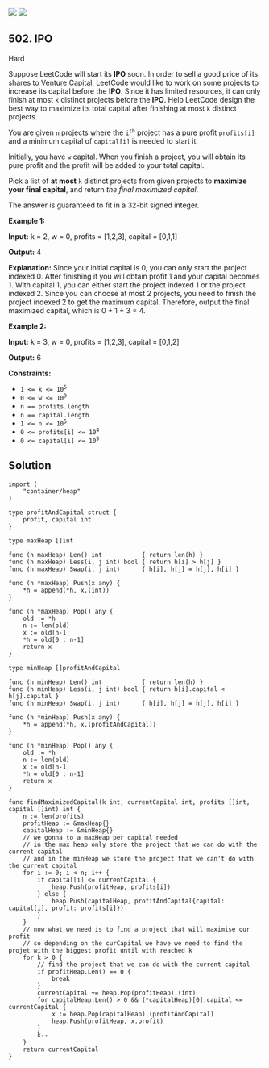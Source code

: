 [![](https://img.shields.io/github/stars/LeetCode-Top-Interview-150/LeetCode-Top-Interview-150?label=Stars&style=flat-square)](https://github.com/LeetCode-Top-Interview-150/LeetCode-Top-Interview-150)
[![](https://img.shields.io/github/forks/LeetCode-Top-Interview-150/LeetCode-Top-Interview-150?label=Fork%20me%20on%20GitHub%20&style=flat-square)](https://github.com/LeetCode-Top-Interview-150/LeetCode-Top-Interview-150/fork)

## 502\. IPO

Hard

Suppose LeetCode will start its **IPO** soon. In order to sell a good price of its shares to Venture Capital, LeetCode would like to work on some projects to increase its capital before the **IPO**. Since it has limited resources, it can only finish at most `k` distinct projects before the **IPO**. Help LeetCode design the best way to maximize its total capital after finishing at most `k` distinct projects.

You are given `n` projects where the <code>i<sup>th</sup></code> project has a pure profit `profits[i]` and a minimum capital of `capital[i]` is needed to start it.

Initially, you have `w` capital. When you finish a project, you will obtain its pure profit and the profit will be added to your total capital.

Pick a list of **at most** `k` distinct projects from given projects to **maximize your final capital**, and return _the final maximized capital_.

The answer is guaranteed to fit in a 32-bit signed integer.

**Example 1:**

**Input:** k = 2, w = 0, profits = [1,2,3], capital = [0,1,1]

**Output:** 4

**Explanation:** Since your initial capital is 0, you can only start the project indexed 0. After finishing it you will obtain profit 1 and your capital becomes 1. With capital 1, you can either start the project indexed 1 or the project indexed 2. Since you can choose at most 2 projects, you need to finish the project indexed 2 to get the maximum capital. Therefore, output the final maximized capital, which is 0 + 1 + 3 = 4.

**Example 2:**

**Input:** k = 3, w = 0, profits = [1,2,3], capital = [0,1,2]

**Output:** 6

**Constraints:**

*   <code>1 <= k <= 10<sup>5</sup></code>
*   <code>0 <= w <= 10<sup>9</sup></code>
*   `n == profits.length`
*   `n == capital.length`
*   <code>1 <= n <= 10<sup>5</sup></code>
*   <code>0 <= profits[i] <= 10<sup>4</sup></code>
*   <code>0 <= capital[i] <= 10<sup>9</sup></code>

## Solution

```golang
import (
	"container/heap"
)

type profitAndCapital struct {
	profit, capital int
}

type maxHeap []int

func (h maxHeap) Len() int           { return len(h) }
func (h maxHeap) Less(i, j int) bool { return h[i] > h[j] }
func (h maxHeap) Swap(i, j int)      { h[i], h[j] = h[j], h[i] }

func (h *maxHeap) Push(x any) {
	*h = append(*h, x.(int))
}

func (h *maxHeap) Pop() any {
	old := *h
	n := len(old)
	x := old[n-1]
	*h = old[0 : n-1]
	return x
}

type minHeap []profitAndCapital

func (h minHeap) Len() int           { return len(h) }
func (h minHeap) Less(i, j int) bool { return h[i].capital < h[j].capital }
func (h minHeap) Swap(i, j int)      { h[i], h[j] = h[j], h[i] }

func (h *minHeap) Push(x any) {
	*h = append(*h, x.(profitAndCapital))
}

func (h *minHeap) Pop() any {
	old := *h
	n := len(old)
	x := old[n-1]
	*h = old[0 : n-1]
	return x
}

func findMaximizedCapital(k int, currentCapital int, profits []int, capital []int) int {
	n := len(profits)
	profitHeap := &maxHeap{}
	capitalHeap := &minHeap{}
	// we gonna to a maxHeap per capital needed
	// in the max heap only store the project that we can do with the current capital
	// and in the minHeap we store the project that we can't do with the current capital
	for i := 0; i < n; i++ {
		if capital[i] <= currentCapital {
			heap.Push(profitHeap, profits[i])
		} else {
			heap.Push(capitalHeap, profitAndCapital{capital: capital[i], profit: profits[i]})
		}
	}
	// now what we need is to find a project that will maximise our profit
	// so depending on the curCapital we have we need to find the projet with the biggest profit until with reached k
	for k > 0 {
		// find the project that we can do with the current capital
		if profitHeap.Len() == 0 {
			break
		}
		currentCapital += heap.Pop(profitHeap).(int)
		for capitalHeap.Len() > 0 && (*capitalHeap)[0].capital <= currentCapital {
			x := heap.Pop(capitalHeap).(profitAndCapital)
			heap.Push(profitHeap, x.profit)
		}
		k--
	}
	return currentCapital
}
```
